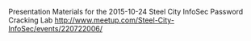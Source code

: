 Presentation Materials for the 2015-10-24 Steel City InfoSec Password Cracking Lab
http://www.meetup.com/Steel-City-InfoSec/events/220722006/
